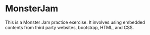 # MonsterJam
This is a Monster Jam practice exercise.
It involves using embedded contents from third party websites, bootstrap, HTML, and CSS.
